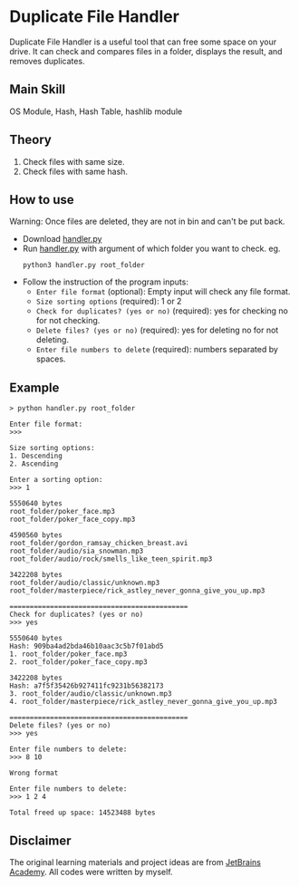 # Duplicate File Handler
Duplicate File Handler is a useful tool that can free some space on your drive. It can check and compares files in a folder, displays the result, and removes duplicates.
## Main Skill
OS Module, Hash, Hash Table, hashlib module
## Theory
1. Check files with same size.
2. Check files with same hash.
## How to use
Warning: Once files are deleted, they are not in bin and can't be put back.
- Download [handler.py](/handler.py)
- Run [handler.py](/handler.py) with argument of which folder you want to check. eg. 
    ``` 
    python3 handler.py root_folder
    ```
- Follow the instruction of the program inputs:
  - `Enter file format` (optional): Empty input will check any file format.
  - `Size sorting options` (required): 1 or 2
  - `Check for duplicates? (yes or no)` (required): yes for checking no for not checking.
  - `Delete files? (yes or no)` (required): yes for deleting no for not deleting.
  - `Enter file numbers to delete` (required): numbers separated by spaces.

## Example
```
> python handler.py root_folder

Enter file format:
>>>

Size sorting options:
1. Descending
2. Ascending

Enter a sorting option:
>>> 1

5550640 bytes
root_folder/poker_face.mp3
root_folder/poker_face_copy.mp3

4590560 bytes
root_folder/gordon_ramsay_chicken_breast.avi
root_folder/audio/sia_snowman.mp3
root_folder/audio/rock/smells_like_teen_spirit.mp3

3422208 bytes
root_folder/audio/classic/unknown.mp3
root_folder/masterpiece/rick_astley_never_gonna_give_you_up.mp3

============================================
Check for duplicates? (yes or no)
>>> yes

5550640 bytes
Hash: 909ba4ad2bda46b10aac3c5b7f01abd5
1. root_folder/poker_face.mp3
2. root_folder/poker_face_copy.mp3

3422208 bytes
Hash: a7f5f35426b927411fc9231b56382173
3. root_folder/audio/classic/unknown.mp3
4. root_folder/masterpiece/rick_astley_never_gonna_give_you_up.mp3

============================================
Delete files? (yes or no)
>>> yes

Enter file numbers to delete:
>>> 8 10

Wrong format

Enter file numbers to delete:
>>> 1 2 4

Total freed up space: 14523488 bytes
```

## Disclaimer
The original learning materials and project ideas are from [JetBrains Academy](https://www.jetbrains.com/academy/). All codes were written by myself.